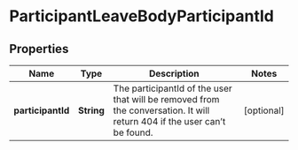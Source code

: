 

# ParticipantLeaveBodyParticipantId


## Properties

| Name | Type | Description | Notes |
|------------ | ------------- | ------------- | -------------|
|**participantId** | **String** | The participantId of the user that will be removed from the conversation. It will return 404 if the user can’t be found.  |  [optional] |



